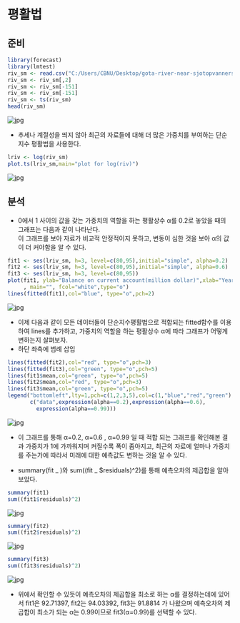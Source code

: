 # 평활법

## 준비
```r
library(forecast)
library(lmtest)
riv_sm <- read.csv("C:/Users/CBNU/Desktop/gota-river-near-sjotopvannersbur.csv",header=T)
riv_sm <- riv_sm[,2]
riv_sm <- riv_sm[-151]
riv_sm <- riv_sm[-151]
riv_sm <- ts(riv_sm)
head(riv_sm)
```
![jpg](./img/head_riv_sm.PNG)
- 추세나 계절성을 띄지 않아 최근의 자료들에 대해 더 많은 가중치를 부여하는 단순지수 평활법을 사용한다.
```r
lriv <- log(riv_sm)
plot.ts(lriv_sm,main="plot for log(riv)")
```
![jpg](./img/plot_for_log(riv).PNG)

## 분석
- 0에서 1 사이의 값을 갖는 가중치의 역할을 하는 평활상수 α를 0.2로 놓았을 때의 그래프는 다음과 같이 나타난다.   
이 그래프를 보아 자료가 비교적 안정적이지 못하고, 변동이 심한 것을 보아 α의 값이 더 커야함을 알 수 있다.
```r
fit1 <- ses(lriv_sm, h=3, level=c(80,95),initial="simple", alpha=0.2)
fit2 <- ses(lriv_sm, h=3, level=c(80,95),initial="simple", alpha=0.6)
fit3 <- ses(lriv_sm, h=3, level=c(80,95))
plot(fit1, ylab="Balance on current account(million dollar)",xlab="Year"
     , main="", fcol="white",type="o")
lines(fitted(fit1),col="blue", type="o",pch=2)
```
![jpg](./img/Balance_on_current_account(million_dollar).PNG)
- 이제 다음과 같이 모든 데이터들이 단순지수평활법으로 적합되는 fitted함수를 이용하여 lines를 추가하고, 가중치의 역할을 하는 평활상수 α에 따라 그래프가 어떻게 변하는지 살펴보자.
- 하단 좌측에 범례 삽입
```r
lines(fitted(fit2),col="red", type="o",pch=3)
lines(fitted(fit3),col="green", type="o",pch=5)
lines(fit1$mean,col="green", type="o",pch=5)
lines(fit2$mean,col="red", type="o",pch=3)
lines(fit3$mean,col="green", type="o",pch=5)
legend("bottomleft",lty=1,pch=c(1,2,3,5),col=c(1,"blue","red","green"),
       c("data",expression(alpha==0.2),expression(alpha==0.6),
         expression(alpha==0.99)))
```
![jpg](./img/Balance_on_current_account(million_dollar)_add_lines.PNG)
- 이 그래프를 통해 α=0.2, α=0.6 , α=0.99 일 때 적합 되는 그래프를 확인해본 결과 가중치가 1에 가까워지며 커질수록 폭이 좁아지고, 최근의 자료에 얼마나 가중치를 주는가에 따라서 미래에 대한 예측값도 변하는 것을 알 수 있다.

- summary(fit _ )와 sum((fit _ $residuals)^2)를 통해 예측오차의 제곱합을 알아보았다.
```r
summary(fit1)
sum((fit1$residuals)^2)
```
![jpg](./img/summary_fit1.PNG)
```r
summary(fit2)
sum((fit2$residuals)^2)
```
![jpg](./img/summary_fit2.PNG)
```r
summary(fit3)
sum((fit3$residuals)^2)
```
![jpg](./img/summary_fit3.PNG)

- 위에서 확인할 수 있듯이 예측오차의 제곱합을 최소로 하는 α를 결정하는데에 있어서   fit1은 92.71397, fit2는 94.03392, fit3는 91.8814   가 나왔으며 예측오차의 제곱합이 최소가 되는 α는 0.99이므로 fit3(α=0.99)를 선택할 수 있다.
